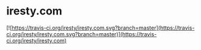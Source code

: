 # iresty.com

[![https://travis-ci.org/iresty/iresty.com.svg?branch=master](https://travis-ci.org/iresty/iresty.com.svg?branch=master)](https://travis-ci.org/iresty/iresty.com)
